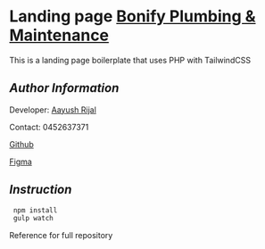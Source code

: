 # Landing page [Bonify Plumbing & Maintenance](http://bonifyplumbing.com.au/)

This is a landing page boilerplate that uses PHP with TailwindCSS

## _Author Information_

Developer: [Aayush Rijal](https://www.aayushrijal.net)

Contact: 0452637371

[Github](https://github.com/aayushrijal91/bonify_plumbing)

[Figma](https://www.figma.com/file/HFo4WYBUEI7YhUocsQRL9q/Bonify-Plumbing-%26-Maintenance?type=design&node-id=0-1&t=fn0lIglnClgn6PNf-0)

## _Instruction_

```bash
 npm install
 gulp watch
 ```

Reference for full repository
